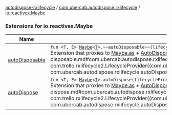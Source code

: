[autodispose-rxlifecycle](../../index.md) / [com.ubercab.autodispose.rxlifecycle](../index.md) / [io.reactivex.Maybe](./index.md)

### Extensions for io.reactivex.Maybe

| Name | Summary |
|---|---|
| [autoDisposable](auto-disposable.md) | `fun <T, E> `[`Maybe`](http://reactivex.io/RxJava/2.x/javadoc/io/reactivex/Maybe.html)`<`[`T`](auto-disposable.md#T)`>.~~autoDisposable~~(lifecycleProvider: LifecycleProvider<`[`E`](auto-disposable.md#E)`>, event: `[`E`](auto-disposable.md#E)`? = null): MaybeSubscribeProxy<`[`T`](auto-disposable.md#T)`>`<br>Extension that proxies to [Maybe.as](http://reactivex.io/RxJava/2.x/javadoc/io/reactivex/Maybe.html) + [AutoDispose.autoDisposable](#) and takes an [event](auto-disposable.md#com.ubercab.autodispose.rxlifecycle$autoDisposable(io.reactivex.Maybe((com.ubercab.autodispose.rxlifecycle.autoDisposable.T)), com.trello.rxlifecycle2.LifecycleProvider((com.ubercab.autodispose.rxlifecycle.autoDisposable.E)), com.ubercab.autodispose.rxlifecycle.autoDisposable.E)/event) when subscription will be disposed. |
| [autoDispose](auto-dispose.md) | `fun <T, E> `[`Maybe`](http://reactivex.io/RxJava/2.x/javadoc/io/reactivex/Maybe.html)`<`[`T`](auto-dispose.md#T)`>.autoDispose(lifecycleProvider: LifecycleProvider<`[`E`](auto-dispose.md#E)`>, event: `[`E`](auto-dispose.md#E)`? = null): MaybeSubscribeProxy<`[`T`](auto-dispose.md#T)`>`<br>Extension that proxies to [Maybe.as](http://reactivex.io/RxJava/2.x/javadoc/io/reactivex/Maybe.html) + [AutoDispose.autoDisposable](#) and takes an [event](auto-dispose.md#com.ubercab.autodispose.rxlifecycle$autoDispose(io.reactivex.Maybe((com.ubercab.autodispose.rxlifecycle.autoDispose.T)), com.trello.rxlifecycle2.LifecycleProvider((com.ubercab.autodispose.rxlifecycle.autoDispose.E)), com.ubercab.autodispose.rxlifecycle.autoDispose.E)/event) when subscription will be disposed. |
